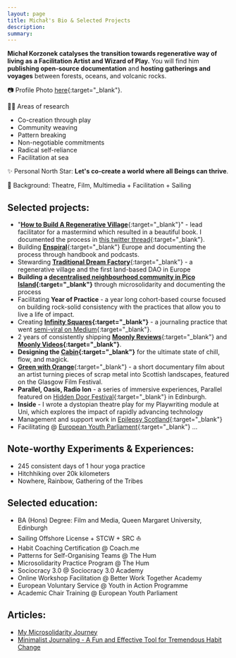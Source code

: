 ```yaml
---
layout: page
title: Michał's Bio & Selected Projects
description: 
summary: 
---
```


**Michał Korzonek catalyses the transition towards regenerative way of living as a Facilitation Artist and Wizard of Play.** You will find him **publishing open-source documentation** and **hosting gatherings and voyages** between forests, oceans, and volcanic rocks.

📷 Profile Photo [here](/assets/michalkorzonek-profile-lq.jpg){:target="_blank"}.

🧙‍♂️ Areas of research

- Co-creation through play
- Community weaving
- Pattern breaking
- Non-negotiable commitments
- Radical self-reliance
- Facilitation at sea

✨ Personal North Star: **Let's co-create a world where all Beings can thrive**.

🌳 Background: Theatre, Film, Multimedia + Facilitation + Sailing

## Selected projects:

- "[**How to Build A Regenerative Village**](https://treehousedao.earth){:target="_blank"}" - lead facilitator for a mastermind which resulted in a beautiful book. I documented the process in [this twitter thread](https://twitter.com/michalkorzonek/status/1565240255564980225){:target="_blank"}.
- Building [**Enspiral**](https://enspiral.com){:target="_blank"} Europe and documenting the process through handbook and podcasts.
- Stewarding [**Traditional Dream Factory**](https:://traditionaldreamfactory.com){:target="_blank"}  - a regenerative village and the first land-based DAO in Europe
- **Building a [decentralised neighbourhood community in Pico Island](https://pico.microsolidarity.cc){:target="_blank"}** through microsolidarity and documenting the process
- Facilitating **Year of Practice** - a year long cohort-based course focused on building rock-solid consistency with the practices that allow you to live a life of impact.
- Creating **[Infinity Squares](https://infinitysquares.xyz/){:target="_blank"}** - a journaling practice that went [semi-viral on Medium](https://betterhumans.pub/draft-how-to-hack-your-brain-to-achieve-consistency-that-lasts-7f5fdc520d28){:target="_blank"}.
- 2 years of consistently shipping [**Moonly Reviews**](/moonly-reviews){:target="_blank"} and **[Moonly Videos](/moonly-video){:target="_blank"}**.
- **Designing the [Cabin](/cabin){:target="_blank"}** for the ultimate state of chill, flow, and magick.
- [**Green with Orange**](https://www.youtube.com/watch?v=Er3OoPPN2_I){:target="_blank"} - a short documentary film about an artist turning pieces of scrap metal into Scottish landscapes, featured on the Glasgow Film Festival.
- **Parallel, Oasis, Radio Ion** - a series of immersive experiences, Parallel featured on [Hidden Door Festival](https://hiddendoorarts.org/){:target="_blank"} in Edinburgh.
- **Inside** - I wrote a dystopian theatre play for my Playwriting module at Uni, which explores the impact of rapidly advancing technology
- Management and support work in [Epilepsy Scotland](https://www.epilepsyscotland.org.uk/){:target="_blank"}
- Facilitating @ [European Youth Parliament](https://eyp.org){:target="_blank"}
...

## Note-worthy Experiments & Experiences:

- 245 consistent days of 1 hour yoga practice
- Hitchhiking over 20k kilometers
- Nowhere, Rainbow, Gathering of the Tribes

## Selected education:

- BA (Hons) Degree: Film and Media, Queen Margaret University, Edinburgh
- Sailing Offshore License + STCW + SRC ⛵️
- Habit Coaching Certification @ Coach.me
- Patterns for Self-Organising Teams @ The Hum
- Microsolidarity Practice Program @ The Hum
- Sociocracy 3.0 @ Sociocracy 3.0 Academy
- Online Workshop Facilitation @ Better Work Together Academy
- European Voluntary Service @ Youth in Action Programme
- Academic Chair Training @ European Youth Parliament

## Articles:
- [My Microsolidarity Journey](/microsolidarity-journey)
- [Minimalist Journaling - A Fun and Effective Tool for Tremendous Habit Change](https://betterhumans.pub/draft-how-to-hack-your-brain-to-achieve-consistency-that-lasts-7f5fdc520d28)